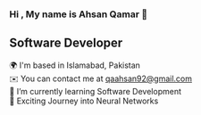 ### Hi , My name is Ahsan Qamar 👋
## Software Developer

🌍  I'm based in Islamabad, Pakistan <br>
✉️  You can contact me at qaahsan92@gmail.com <br>
🌱  I’m currently learning Software Development <br>
🧠  Exciting Journey into Neural Networks <br>

<!--
**AhsanQamr/AhsanQamr** is a ✨ _special_ ✨ repository because its `README.md` (this file) appears on your GitHub profile.

Here are some ideas to get you started:

- 🔭 I’m currently working on ...
- 🌱 I’m currently learning ...
- 👯 I’m looking to collaborate on ...
- 🤔 I’m looking for help with ...
- 💬 Ask me about ...
- 📫 How to reach me: ...
- 😄 Pronouns: ...
- ⚡ Fun fact: ...
-->
